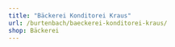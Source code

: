 ```yaml
---
title: "Bäckerei Konditorei Kraus"
url: /burtenbach/baeckerei-konditorei-kraus/
shop: Bäckerei
---
```

